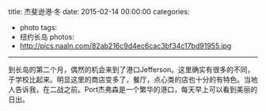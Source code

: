 title: 杰斐逊港·冬
date: 2015-02-14 00:00:00
categories:
- photo
tags:
- 纽约长岛
photos:
- http://pics.naaln.com/82ab216c9d4ec6cac3bf34c17bd91955.jpg
---

到长岛的第二个月，偶然的机会来到了港口Jefferson。这里确实有很多的不同，于学校比起来。明显这里的商店变多了，餐厅，点心类的店也十分的有特色。当地人告诉我，在二战之前。Port杰弗森是一个繁华的港口，每天早上可以看到美丽的日出。